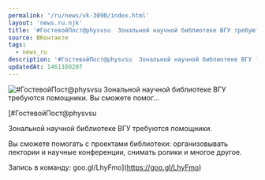 ```yaml
---
permalink: '/ru/news/vk-3090/index.html'
layout: 'news.ru.njk'
title: '#ГостевойПост@physvsu  Зональной научной библиотеке ВГУ требуются помощники.   Вы сможете помог…'
source: ВКонтакте
tags:
  - news_ru
description: '#ГостевойПост@physvsu  Зональной научной библиотеке ВГУ требуются помощники.   Вы сможете помог…'
updatedAt: 1461160207
---
```

![#ГостевойПост@physvsu  Зональной научной библиотеке ВГУ требуются помощники.   Вы сможете помог…](https://sun9-26.userapi.com/c630327/v630327379/24ea7/VKIzIN6Cah8.jpg)

[#ГостевойПост@physvsu

Зональной научной библиотеке ВГУ требуются помощники. 

Вы сможете помогать с проектами библиотеки: организовывать лектории и научные конференции, снимать ролики и многое другое.

Запись в команду: goo.gl/LhyFmo](https://goo.gl/LhyFmo)
